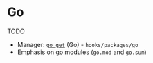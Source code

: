 # Go

TODO

* Manager: [`go get`][go-lang] (Go) - `hooks/packages/go`
* Emphasis on go modules (`go.mod` and `go.sum`)

[go-lang]: https://golang.org
